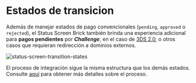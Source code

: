 # Estados de transicion

Además de manejar estados de pago convencionales (`pending`, `approved` o `rejected`), el Status Screen Brick también brinda una experiencia adicional para **pagos pendientes** por **_Challenge_**, en el caso de [3DS 2.0](/developers/es/docs/checkout-bricks/how-tos/improve-payment-approval/3ds), o otros casos que requieran redirección a dominios externos.

![status-screen-transition-states](checkout-bricks/status-screen-transition-states-es.gif)

El proceso de integración sigue la misma estructura que los demás estados. Consulte [aquí](/developers/es/docs/checkout-bricks/status-screen-brick/default-rendering) para obtener más detalles sobre el proceso.